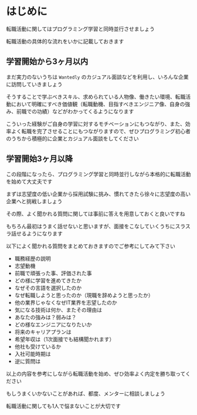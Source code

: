 # はじめに

転職活動に関してはプログラミング学習と同時並行させましょう

転職活動の具体的な流れをいかに記載しておきます

## 学習開始から3ヶ月以内

まだ実力のないうちは `Wantedly` のカジュアル面談などを利用し、いろんな企業に訪問していきましょう

そうすることで学ぶべきスキル、求められている人物像、働きたい環境、転職活動において明確にすべき価値観（転職動機、目指すべきエンジニア像、自身の強み、前職での功績）などがわかってくるようになります

こういった経験がご自身の学習に対するモチベーションにもつながり、また、効率よく転職を完了させることにもつながりますので、ぜひプログラミング初心者のうちから積極的に企業とカジュアル面談をしてください

## 学習開始3ヶ月以降

この段階になったら、プログラミング学習と同時並行しながら本格的に転職活動を始めて大丈夫です

まずは志望度の低い企業から採用試験に挑み、慣れてきたら徐々に志望度の高い企業へと挑戦しましょう

その際、よく聞かれる質問に関しては事前に答えを用意しておくと良いですね

もちろん最初はうまく話せないと思いますが、面接をこなしていくうちにスラスラ話せるようになります

以下によく聞かれる質問をまとめておきますのでご参考にしてみて下さい

- 職務経歴の説明
- 志望動機
- 前職で頑張った事、評価された事
- どの様に学習を進めてきたか
- なぜその言語を選択したのか
- なぜ転職しようと思ったのか（現職を辞めようと思ったか）
- 他の業界じゃなくなぜIT業界を志望したのか
- 気になる技術は何か、またその理由は
- あなたの強みは？弱みは？
- どの様なエンジニアになりたいか
- 将来のキャリアプランは
- 希望年収は（1次面接でも結構聞かれます）
- 他社も受けているか
- 入社可能時期は
- 逆に質問は

以上の内容を参考にしながら転職活動を始め、ぜひ効率よく内定を勝ち取ってください

もしうまくいかないことがあれば、都度、メンターに相談しましょう

転職活動に関しても1人で悩まないことが大切です
